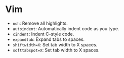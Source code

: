 # Vim

 * `noh`: Remove all highlights.
 * `autoindent`: Automatically indent code as you type.
 * `cindent`: Indent C-style code.
 * `expandtab`: Expand tabs to spaces.
 * `shiftwidth=X`: Set tab width to X spaces.
 * `softtabspot=X`: Set tab width to X spaces.
